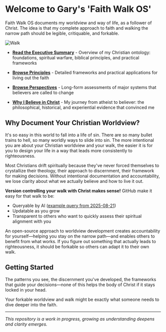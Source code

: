 # Welcome to Gary's 'Faith Walk OS'

Faith Walk OS documents my worldview and way of life, as a follower of Christ. The idea is that my complete approach to faith and walking the narrow path should be legible, critiquable, and forkable.

![Walk](artworks/walk.png)

- **[Read the Executive Summary](christian-ontology_executive-summary.md)** - Overview of my Christian ontology: foundations, spiritual warfare, biblical principles, and practical frameworks

- **[Browse Principles](principles/)** - Detailed frameworks and practical applications for living out the faith

- **[Browse Perspectives](perspectives/)** - Long-form assessments of major systems that believers are called to change

- **[Why I Believe in Christ](why-i-believe-in-christ.md)** - My journey from atheist to believer: the philosophical, historical, and experiential evidence that convinced me

## Why Document Your Christian Worldview?

It's so easy in this world to fall into a life of sin. There are so many bullet trains to hell, so many worldly ways to slide into sin. The more intentional you are about your Christian worldview and your walk, the easier it is for you to design your life in a way that leads more consistently to righteousness.

Most Christians drift spiritually because they've never forced themselves to crystallize their theology, their approach to discernment, their framework for making decisions. Without intentional documentation and accountability, we lose clarity about what we actually believe and how to live it out.

**Version controlling your walk with Christ makes sense!** GitHub make it easy for that walk to be:
- Queryable by AI ([example query from 2025-08-21](https://www.perplexity.ai/search/solely-given-this-https-github-do4pkDULQXqv6jpHT.wXvQ))
- Updatable as you grow  
- Transparent to others who want to quickly assess their spiritual alignment with you

An open-source approach to worldview development creates accountability for yourself—helping you stay on the narrow path—and enables others to benefit from what works. If you figure out something that actually leads to righteousness, it should be forkable so others can adapt it to their own walk.

## Getting Started

The patterns you see, the discernment you've developed, the frameworks that guide your decisions—none of this helps the body of Christ if it stays locked in your head.

Your forkable worldview and walk might be exactly what someone needs to dive deeper into the faith.

---

*This repository is a work in progress, growing as understanding deepens and clarity emerges.*
